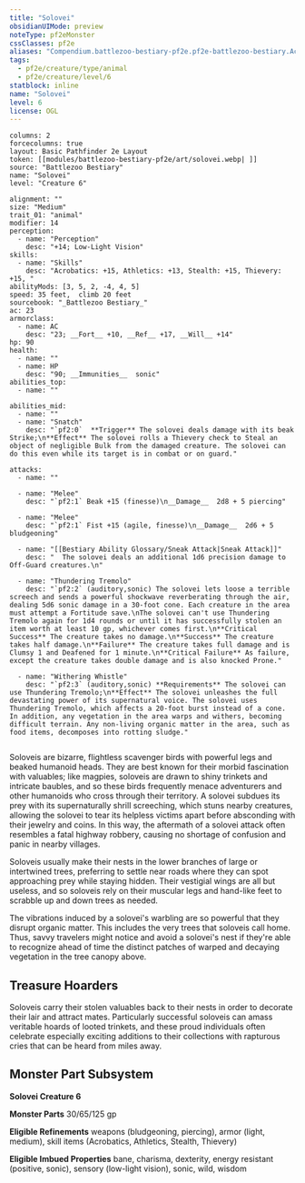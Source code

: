```yaml
---
title: "Solovei"
obsidianUIMode: preview
noteType: pf2eMonster
cssClasses: pf2e
aliases: "Compendium.battlezoo-bestiary-pf2e.pf2e-battlezoo-bestiary.Actor.zIz1EqJmbV0Ugxdd" 
tags:
  - pf2e/creature/type/animal
  - pf2e/creature/level/6
statblock: inline
name: "Solovei"
level: 6
license: OGL
---
```


```statblock
columns: 2
forcecolumns: true
layout: Basic Pathfinder 2e Layout
token: [[modules/battlezoo-bestiary-pf2e/art/solovei.webp| ]]
source: "Battlezoo Bestiary"
name: "Solovei"
level: "Creature 6"

alignment: ""
size: "Medium"
trait_01: "animal"
modifier: 14
perception:
  - name: "Perception"
    desc: "+14; Low-Light Vision"
skills:
  - name: "Skills"
    desc: "Acrobatics: +15, Athletics: +13, Stealth: +15, Thievery: +15, "
abilityMods: [3, 5, 2, -4, 4, 5]
speed: 35 feet,  climb 20 feet
sourcebook: "_Battlezoo Bestiary_"
ac: 23
armorclass:
  - name: AC
    desc: "23; __Fort__ +10, __Ref__ +17, __Will__ +14"
hp: 90
health:
  - name: ""
  - name: HP
    desc: "90; __Immunities__  sonic"
abilities_top:
  - name: ""

abilities_mid:
  - name: ""
  - name: "Snatch"
    desc: "`pf2:0`  **Trigger** The solovei deals damage with its beak Strike;\n**Effect** The solovei rolls a Thievery check to Steal an object of negligible Bulk from the damaged creature. The solovei can do this even while its target is in combat or on guard."

attacks:
  - name: ""

  - name: "Melee"
    desc: "`pf2:1` Beak +15 (finesse)\n__Damage__  2d8 + 5 piercing"

  - name: "Melee"
    desc: "`pf2:1` Fist +15 (agile, finesse)\n__Damage__  2d6 + 5 bludgeoning"

  - name: "[[Bestiary Ability Glossary/Sneak Attack|Sneak Attack]]"
    desc: "  The solovei deals an additional 1d6 precision damage to Off-Guard creatures.\n"

  - name: "Thundering Tremolo"
    desc: "`pf2:2` (auditory,sonic) The solovei lets loose a terrible screech and sends a powerful shockwave reverberating through the air, dealing 5d6 sonic damage in a 30-foot cone. Each creature in the area must attempt a Fortitude save.\nThe solovei can't use Thundering Tremolo again for 1d4 rounds or until it has successfully stolen an item worth at least 10 gp, whichever comes first.\n**Critical Success** The creature takes no damage.\n**Success** The creature takes half damage.\n**Failure** The creature takes full damage and is Clumsy 1 and Deafened for 1 minute.\n**Critical Failure** As failure, except the creature takes double damage and is also knocked Prone."

  - name: "Withering Whistle"
    desc: "`pf2:3` (auditory,sonic) **Requirements** The solovei can use Thundering Tremolo;\n**Effect** The solovei unleashes the full devastating power of its supernatural voice. The solovei uses Thundering Tremolo, which affects a 20-foot burst instead of a cone. In addition, any vegetation in the area warps and withers, becoming difficult terrain. Any non-living organic matter in the area, such as food items, decomposes into rotting sludge."
 
```



Soloveis are bizarre, flightless scavenger birds with powerful legs and beaked humanoid heads. They are best known for their morbid fascination with valuables; like magpies, soloveis are drawn to shiny trinkets and intricate baubles, and so these birds frequently menace adventurers and other humanoids who cross through their territory. A solovei subdues its prey with its supernaturally shrill screeching, which stuns nearby creatures, allowing the solovei to tear its helpless victims apart before absconding with their jewelry and coins. In this way, the aftermath of a solovei attack often resembles a fatal highway robbery, causing no shortage of confusion and panic in nearby villages.

Soloveis usually make their nests in the lower branches of large or intertwined trees, preferring to settle near roads where they can spot approaching prey while staying hidden. Their vestigial wings are all but useless, and so soloveis rely on their muscular legs and hand-like feet to scrabble up and down trees as needed.

The vibrations induced by a solovei's warbling are so powerful that they disrupt organic matter. This includes the very trees that soloveis call home. Thus, savvy travelers might notice and avoid a solovei's nest if they're able to recognize ahead of time the distinct patches of warped and decaying vegetation in the tree canopy above.

## Treasure Hoarders

Soloveis carry their stolen valuables back to their nests in order to decorate their lair and attract mates. Particularly successful soloveis can amass veritable hoards of looted trinkets, and these proud individuals often celebrate especially exciting additions to their collections with rapturous cries that can be heard from miles away.

## Monster Part Subsystem

**Solovei Creature 6**

**Monster Parts** 30/65/125 gp

**Eligible Refinements** weapons (bludgeoning, piercing), armor (light, medium), skill items (Acrobatics, Athletics, Stealth, Thievery)

**Eligible Imbued Properties** bane, charisma, dexterity, energy resistant (positive, sonic), sensory (low-light vision), sonic, wild, wisdom
